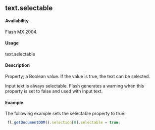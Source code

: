 ## text.selectable

#### Availability

Flash MX 2004.

#### Usage

text.selectable

#### Description

Property; a Boolean value. If the value is true, the text can be selected.

Input text is always selectable. Flash generates a warning when this property is set to false and used with input text.

#### Example

The following example sets the selectable property to true:
```javascript
 fl.getDocumentDOM().selection[0].selectable = true;
```